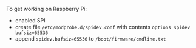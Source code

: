 To get working on Raspberry Pi:
- enabled SPI
- create file `/etc/modprobe.d/spidev.conf` with contents `options spidev bufsiz=65536`
- append `spidev.bufsiz=65536` to `/boot/firmware/cmdline.txt`